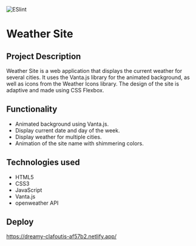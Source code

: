 ![ESlint](https://github.com/JustGitHubUserid9292/weather-site/actions/workflows/main.yml/badge.svg)

# Weather Site

## Project Description

Weather Site is a web application that displays the current weather for several cities. It uses the Vanta.js library for the animated background, as well as icons from the Weather Icons library. The design of the site is adaptive and made using CSS Flexbox. 

## Functionality

- Animated background using Vanta.js.
- Display current date and day of the week.
- Display weather for multiple cities.
- Animation of the site name with shimmering colors.

## Technologies used

- HTML5
- CSS3
- JavaScript
- Vanta.js
- openweather API
## Deploy
https://dreamy-clafoutis-af57b2.netlify.app/